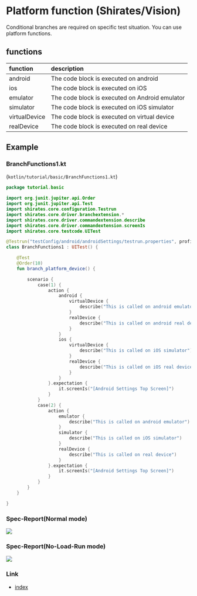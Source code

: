 # Platform function (Shirates/Vision)

Conditional branches are required on specific test situation. You can use platform functions.

## functions

| function      | description                                    |
|:--------------|:-----------------------------------------------|
| android       | The code block is executed on android          |
| ios           | The code block is executed on iOS              |
| emulator      | The code block is executed on Android emulator |
| simulator     | The code block is executed on iOS simulator    |
| virtualDevice | The code block is executed on virtual device   |
| realDevice    | The code block is executed on real device      |

## Example

### BranchFunctions1.kt

(`kotlin/tutorial/basic/BranchFunctions1.kt`)

```kotlin
package tutorial.basic

import org.junit.jupiter.api.Order
import org.junit.jupiter.api.Test
import shirates.core.configuration.Testrun
import shirates.core.driver.branchextension.*
import shirates.core.driver.commandextension.describe
import shirates.core.driver.commandextension.screenIs
import shirates.core.testcode.UITest

@Testrun("testConfig/android/androidSettings/testrun.properties", profile = "Android")
class BranchFunctions1 : UITest() {

    @Test
    @Order(10)
    fun branch_platform_device() {

        scenario {
            case(1) {
                action {
                    android {
                        virtualDevice {
                            describe("This is called on android emulator")
                        }
                        realDevice {
                            describe("This is called on android real device")
                        }
                    }
                    ios {
                        virtualDevice {
                            describe("This is called on iOS simulator")
                        }
                        realDevice {
                            describe("This is called on iOS real device")
                        }
                    }
                }.expectation {
                    it.screenIs("[Android Settings Top Screen]")
                }
            }
            case(2) {
                action {
                    emulator {
                        describe("This is called on android emulator")
                    }
                    simulator {
                        describe("This is called on iOS simulator")
                    }
                    realDevice {
                        describe("This is called on real device")
                    }
                }.expectation {
                    it.screenIs("[Android Settings Top Screen]")
                }
            }
        }
    }

}
```

### Spec-Report(Normal mode)

![](../../_images/branch_functions_normal.png)

### Spec-Report(No-Load-Run mode)

![](../../_images/branch_functions_no_load_run.png)

### Link

- [index](../../../../index.md)

